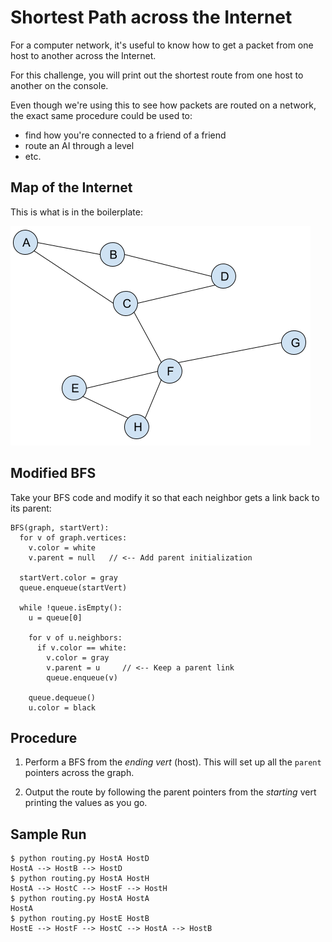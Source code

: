 # Shortest Path across the Internet

For a computer network, it's useful to know how to get a packet from one host to another across the Internet.

For this challenge, you will print out the shortest route from one host to another on the console.

Even though we're using this to see how packets are routed on a network, the exact same procedure could be used to:

* find how you're connected to a friend of a friend
* route an AI through a level
* etc.

## Map of the Internet

This is what is in the boilerplate:

![Network Map](./internet.png)

## Modified BFS

Take your BFS code and modify it so that each neighbor gets a link back to its
parent:

```pseudocode
BFS(graph, startVert):
  for v of graph.vertices:
    v.color = white
    v.parent = null   // <-- Add parent initialization

  startVert.color = gray
  queue.enqueue(startVert)

  while !queue.isEmpty():
    u = queue[0]

    for v of u.neighbors:
      if v.color == white:
        v.color = gray
        v.parent = u     // <-- Keep a parent link
        queue.enqueue(v)
    
    queue.dequeue()
    u.color = black
```

## Procedure

1. Perform a BFS from the _ending vert_ (host). This will set up all the
   `parent` pointers across the graph.

2. Output the route by following the parent pointers from the _starting_ vert
   printing the values as you go.


## Sample Run
```
$ python routing.py HostA HostD
HostA --> HostB --> HostD
$ python routing.py HostA HostH
HostA --> HostC --> HostF --> HostH
$ python routing.py HostA HostA
HostA
$ python routing.py HostE HostB
HostE --> HostF --> HostC --> HostA --> HostB
```

